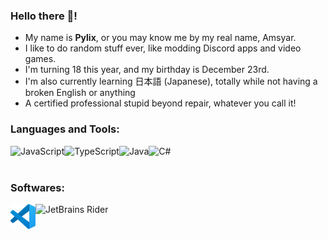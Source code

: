 ### Hello there 👋!<br/>

- My name is **Pylix**, or you may know me by my real name, Amsyar.
- I like to do random stuff ever, like modding Discord apps and video games.
- I'm turning 18 this year, and my birthday is December 23rd.
- I'm also currently learning 日本語 (Japanese), totally while not having a broken English or anything
- A certified professional stupid beyond repair, whatever you call it!

  
### Languages and Tools:

<a href="https://www.javascript.com/" target="_blank"><img align="left" alt="JavaScript" src="https://cdn.jsdelivr.net/npm/programming-languages-logos@0.0.3/src/javascript/javascript_48x48.png" height="40px"/></a>
<a href="https://www.typescriptlang.org/" target="_blank"><img align="left" alt="TypeScript" src="https://cdn.jsdelivr.net/npm/programming-languages-logos@0.0.3/src/typescript/typescript_48x48.png" height="40px"/></a>
<a href="https://www.java.com/" target="_blank"><img align="left" alt="Java" src="https://cdn.jsdelivr.net/npm/programming-languages-logos@0.0.3/src/java/java_48x48.png" /></a>
<a href="https://docs.microsoft.com/en-us/dotnet/csharp/" target="_blank"><img align="left" alt="C#" src="https://cdn.jsdelivr.net/npm/programming-languages-logos@0.0.3/src/csharp/csharp_48x48.png" height="40px"/></a>

<br />
<br />

### Softwares:

<img align="left" alt="Visual Studio Code" src="https://raw.githubusercontent.com/github/explore/80688e429a7d4ef2fca1e82350fe8e3517d3494d/topics/visual-studio-code/visual-studio-code.png" height="40px" />
<img align="left" alt="JetBrains Rider" src="https://resources.jetbrains.com/storage/products/rider/img/meta/rider_logo_300x300.png" height="40px"/>

<!-- TODO: projects -->
<!--
### Discord
[![](https://discord-md-badge.vercel.app/api/shield/492949202121261067)](https://discord.com/users/492949202121261067) 
--->
